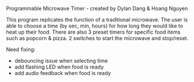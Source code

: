 Programmable Microwave Timer - created by Dylan Dang & Hoang Nguyen

This program replicates the function of a traditional microwave. 
The user is able to choose a time (by sec, min, hours) for how long they would like to heat up their food. 
There are also 3 preset timers for specific food items such as popcorn & pizza.
2 switches to start the microwave and stop/reset. 

Need fixing:
- debouncing issue when selecting time
- add flashing LED when food is ready
- add audio feedback when food is ready
